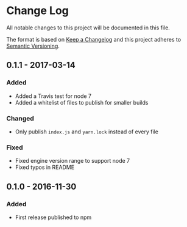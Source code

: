 # Change Log
All notable changes to this project will be documented in this file.

The format is based on [Keep a Changelog](http://keepachangelog.com/)
and this project adheres to [Semantic Versioning](http://semver.org/).

## 0.1.1 - 2017-03-14

### Added
- Added a Travis test for node 7
- Added a whitelist of files to publish for smaller builds

### Changed
- Only publish `index.js` and `yarn.lock` instead of every file

### Fixed
- Fixed engine version range to support node 7
- Fixed typos in README

## 0.1.0 - 2016-11-30
### Added
- First release published to npm
